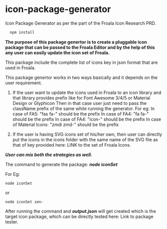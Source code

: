 # icon-package-generator
Icon Package Generator as per the part of the Froala Icon Research PRD.

  ```sh
    npm install
  ```


__The purpose of this package genertor is to create a pluggable icon package that can be passed to the Froala Editor and by the help of this any user can easily update the icon set of Froala.__

This package include the complete list of icons key in json format that are used in Froala.

This package genertor works in two ways basically and it depends on the user requirement.
1. If the user want to update the icons used in Froala to an icon library and that library provides prefix like for Font Awesome 3/4/5 or Material Design or Glyphicon
Then in that case user just need to pass the className prefix of the same while running the generator. For eg:
In case of FA5: "fas fa-" should be the prefix
In case of FA4: "fa fa-" should be the prefix
In case of FA4: "icon-" should be the prefix
In case of Material Icons: "zmdi zmd-" should be the prefix

2. If the user is having SVG icons set of his/her own, then user can directly put the icons in the icons folder with the same name of the SVG file as that of key provided here: LINK to the set of Froala Icons.

___User can mix both the strategies as well.___

The command to generate the package:
___node iconSet <Prefix if any>___

For Eg: 
```
node iconSet
```
or
```
node iconSet zen-
```

After running the command and ___output.json___ will get created which is the target icon package, 
which can be directly tested here: Link to package tester.
